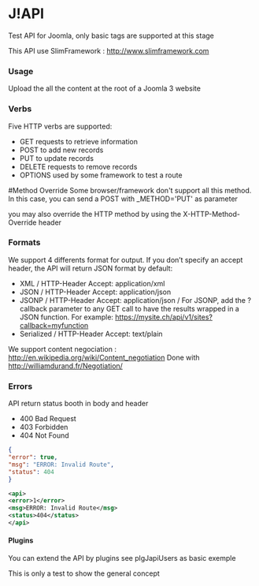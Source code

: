 J!API
====

Test API for Joomla, only basic tags are supported at this stage

This API use SlimFramework : http://www.slimframework.com

### Usage
Upload the all the content at the root of a Joomla 3 website


### Verbs
Five HTTP verbs are supported:
* GET requests to retrieve information
* POST to add new records
* PUT to update records
* DELETE requests to remove records
* OPTIONS used by some framework to test a route

#Method Override
Some browser/framework don't  support all this method. In this case, you can send a POST with _METHOD='PUT' as parameter

you may also override the HTTP method by using the X-HTTP-Method-Override header

### Formats
We support 4 differents format for output. If you don’t specify an accept header, the API will return JSON format by default:
* XML
/ HTTP-Header Accept: application/xml
* JSON
/ HTTP-Header Accept: application/json
* JSONP
/ HTTP-Header Accept: application/json
/ For JSONP, add the ?callback parameter to any GET call to have the results wrapped in a JSON function. For example: https://mysite.ch/api/v1/sites?callback=myfunction
* Serialized
/ HTTP-Header Accept: text/plain 

We support content negociation : http://en.wikipedia.org/wiki/Content_negotiation
Done with http://williamdurand.fr/Negotiation/

### Errors
API return status booth in body and header

* 400	Bad Request	
* 403	Forbidden	
* 404	Not Found	

```JSON
{
"error": true,
"msg": "ERROR: Invalid Route",
"status": 404
} 
```

```XML
<api>
<error>1</error>
<msg>ERROR: Invalid Route</msg>
<status>404</status>
</api>
```
#### Plugins
You can extend the API by plugins
see plgJapiUsers as basic exemple

This is only a test to show the general concept
